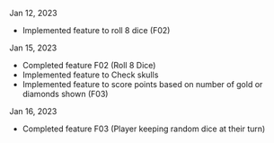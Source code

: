 Jan 12, 2023

-   Implemented feature to roll 8 dice (F02)

Jan 15, 2023

-   Completed feature F02 (Roll 8 Dice)
-   Implemented feature to Check skulls
-   Implemented feature to score points based on number of gold or diamonds shown (F03)

Jan 16, 2023

-   Completed feature F03 (Player keeping random dice at their turn)
